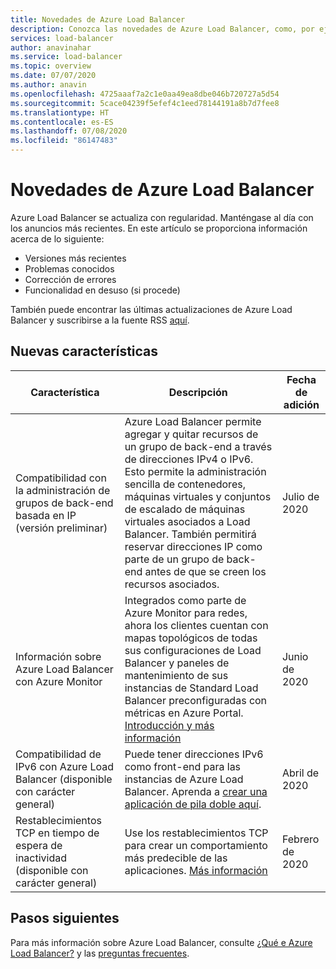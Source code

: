 ```yaml
---
title: Novedades de Azure Load Balancer
description: Conozca las novedades de Azure Load Balancer, como, por ejemplo, las notas de la versión más recientes, los problemas conocidos, las correcciones de errores, las funcionalidades en desuso y los próximos cambios.
services: load-balancer
author: anavinahar
ms.service: load-balancer
ms.topic: overview
ms.date: 07/07/2020
ms.author: anavin
ms.openlocfilehash: 4725aaaf7a2c1e0aa49ea8dbe046b720727a5d54
ms.sourcegitcommit: 5cace04239f5efef4c1eed78144191a8b7d7fee8
ms.translationtype: HT
ms.contentlocale: es-ES
ms.lasthandoff: 07/08/2020
ms.locfileid: "86147483"
---
```

# <a name="whats-new-in-azure-load-balancer"></a>Novedades de Azure Load Balancer

Azure Load Balancer se actualiza con regularidad. Manténgase al día con los anuncios más recientes. En este artículo se proporciona información acerca de lo siguiente:

- Versiones más recientes
- Problemas conocidos
- Corrección de errores
- Funcionalidad en desuso (si procede)

También puede encontrar las últimas actualizaciones de Azure Load Balancer y suscribirse a la fuente RSS [aquí](https://azure.microsoft.com/updates/?category=networking&query=load%20balancer).

## <a name="new-features"></a>Nuevas características

|Característica  |Descripción  |Fecha de adición  |
|---------|---------|---------|
| Compatibilidad con la administración de grupos de back-end basada en IP (versión preliminar) | Azure Load Balancer permite agregar y quitar recursos de un grupo de back-end a través de direcciones IPv4 o IPv6. Esto permite la administración sencilla de contenedores, máquinas virtuales y conjuntos de escalado de máquinas virtuales asociados a Load Balancer. También permitirá reservar direcciones IP como parte de un grupo de back-end antes de que se creen los recursos asociados. | Julio de 2020 |
| Información sobre Azure Load Balancer con Azure Monitor | Integrados como parte de Azure Monitor para redes, ahora los clientes cuentan con mapas topológicos de todas sus configuraciones de Load Balancer y paneles de mantenimiento de sus instancias de Standard Load Balancer preconfiguradas con métricas en Azure Portal. [Introducción y más información](https://azure.microsoft.com/blog/introducing-azure-load-balancer-insights-using-azure-monitor-for-networks/) | Junio de 2020 |
| Compatibilidad de IPv6 con Azure Load Balancer (disponible con carácter general) | Puede tener direcciones IPv6 como front-end para las instancias de Azure Load Balancer. Aprenda a [crear una aplicación de pila doble aquí](../virtual-network/virtual-network-ipv4-ipv6-dual-stack-standard-load-balancer-powershell.md). |Abril de 2020|
| Restablecimientos TCP en tiempo de espera de inactividad (disponible con carácter general)| Use los restablecimientos TCP para crear un comportamiento más predecible de las aplicaciones. [Más información](load-balancer-tcp-reset.md)| Febrero de 2020 |

## <a name="next-steps"></a>Pasos siguientes

Para más información sobre Azure Load Balancer, consulte [¿Qué e Azure Load Balancer?](load-balancer-overview.md) y las [preguntas frecuentes](load-balancer-faqs.md).